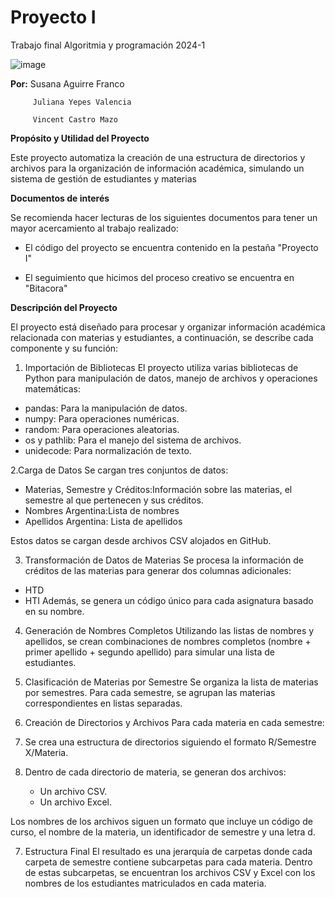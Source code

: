 # **Proyecto I**
Trabajo final Algoritmia y programación 2024-1

![image](https://github.com/PrettySusi/Proyecto_I/assets/169689247/ea5d3f58-7821-42b4-a9ce-f5301bbec82a)

**Por:** Susana Aguirre Franco

         Juliana Yepes Valencia
         
         Vincent Castro Mazo

**Propósito y Utilidad del Proyecto**

Este proyecto automatiza la creación de una estructura de directorios y archivos para la organización de información académica, simulando un sistema de gestión de estudiantes y materias

**Documentos de interés**

Se recomienda hacer lecturas de los siguientes documentos para tener un mayor acercamiento al trabajo realizado:

- El código del proyecto se encuentra contenido en la pestaña "Proyecto I"

- El seguimiento que hicimos del proceso creativo se encuentra en "Bitacora"


**Descripción del Proyecto**

El proyecto está diseñado para procesar y organizar información académica relacionada con materias y estudiantes, a continuación, se describe cada componente y su función:

1. Importación de Bibliotecas
El proyecto utiliza varias bibliotecas de Python para manipulación de datos, manejo de archivos y operaciones matemáticas:
- pandas: Para la manipulación de datos.
- numpy: Para operaciones numéricas.
- random: Para operaciones aleatorias.
- os y pathlib: Para el manejo del sistema de archivos.
- unidecode: Para normalización de texto.

2.Carga de Datos
Se cargan tres conjuntos de datos:
- Materias, Semestre y Créditos:Información sobre las materias, el semestre al que pertenecen y sus créditos.
- Nombres Argentina:Lista de nombres 
- Apellidos Argentina: Lista de apellidos 

Estos datos se cargan desde archivos CSV alojados en GitHub.

 3. Transformación de Datos de Materias
Se procesa la información de créditos de las materias para generar dos columnas adicionales:
- HTD 
- HTI
Además, se genera un código único para cada asignatura basado en su nombre.

 4. Generación de Nombres Completos
Utilizando las listas de nombres y apellidos, se crean combinaciones de nombres completos (nombre + primer apellido + segundo apellido) para simular una lista de estudiantes.
 
5. Clasificación de Materias por Semestre
Se organiza la lista de materias por semestres. Para cada semestre, se agrupan las materias correspondientes en listas separadas.

6. Creación de Directorios y Archivos
Para cada materia en cada semestre:
1. Se crea una estructura de directorios siguiendo el formato R/Semestre X/Materia.
2. Dentro de cada directorio de materia, se generan dos archivos:
   - Un archivo CSV.
   - Un archivo Excel.
   
Los nombres de los archivos siguen un formato que incluye un código de curso, el nombre de la materia, un identificador de semestre y una letra d.

 7. Estructura Final
El resultado es una jerarquía de carpetas donde cada carpeta de semestre contiene subcarpetas para cada materia. Dentro de estas subcarpetas, se encuentran los archivos CSV y Excel con los nombres de los estudiantes matriculados en cada materia.
 

